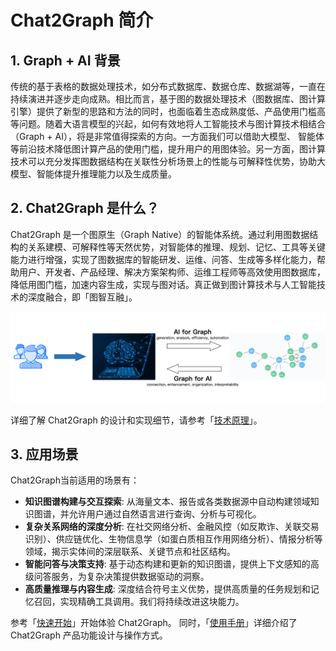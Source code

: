 # Chat2Graph 简介

## 1. Graph + AI 背景

传统的基于表格的数据处理技术，如分布式数据库、数据仓库、数据湖等，一直在持续演进并逐步走向成熟。相比而言，基于图的数据处理技术（图数据库、图计算引擎）提供了新型的思路和方法的同时，也面临着生态成熟度低、产品使用门槛高等问题。随着大语言模型的兴起，如何有效地将人工智能技术与图计算技术相结合（Graph + AI），将是非常值得探索的方向。一方面我们可以借助大模型、 智能体等前沿技术降低图计算产品的使用门槛，提升用户的用图体验。另一方面，图计算技术可以充分发挥图数据结构在关联性分析场景上的性能与可解释性优势，协助大模型、智能体提升推理能力以及生成质量。


## 2. Chat2Graph 是什么？

Chat2Graph 是一个图原生（Graph Native）的智能体系统。通过利用图数据结构的关系建模、可解释性等天然优势，对智能体的推理、规划、记忆、工具等关键能力进行增强，实现了图数据库的智能研发、运维、问答、生成等多样化能力，帮助用户、开发者、产品经理、解决方案架构师、运维工程师等高效使用图数据库，降低用图门槛，加速内容生成，实现与图对话。真正做到图计算技术与人工智能技术的深度融合，即「图智互融」。

![](../asset/image/graph-ai.png)

详细了解 Chat2Graph 的设计和实现细节，请参考「[技术原理](principle/overview.md)」。

## 3. 应用场景

Chat2Graph当前适用的场景有：

- **知识图谱构建与交互探索**: 从海量文本、报告或各类数据源中自动构建领域知识图谱，并允许用户通过自然语言进行查询、分析与可视化。
- **复杂关系网络的深度分析**: 在社交网络分析、金融风控（如反欺诈、关联交易识别）、供应链优化、生物信息学（如蛋白质相互作用网络分析）、情报分析等领域，揭示实体间的深层联系、关键节点和社区结构。
- **智能问答与决策支持**: 基于动态构建和更新的知识图谱，提供上下文感知的高级问答服务，为复杂决策提供数据驱动的洞察。
- **高质量推理与内容生成**: 深度结合符号主义优势，提供高质量的任务规划和记忆召回，实现精确工具调用。我们将持续改进这块能力。

参考「[快速开始](quickstart.md)」开始体验 Chat2Graph。 同时，「[使用手册](cookbook/overview.md)」详细介绍了 Chat2Graph 产品功能设计与操作方式。